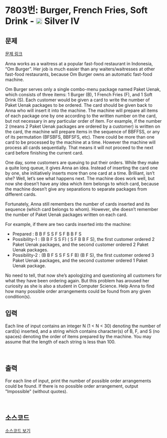 # 7803번: Burger, French Fries, Soft Drink - <img src="https://static.solved.ac/tier_small/7.svg" style="height:20px" /> Silver IV

<!-- performance -->

<!-- 문제 제출 후 깃허브에 푸시를 했을 때 제출한 코드의 성능이 입력될 공간입니다.-->

<!-- end -->

## 문제

[문제 링크](https://boj.kr/7803)


<p>Anna works as a waitress at a popular fast-food restaurant in Indonesia, “Om Burger”. Her job is much easier than any waiters/waitresses at other fast-food restaurants, because Om Burger owns an automatic fast-food machine.</p>

<p>Om Burger serves only a single combo-menu package named Paket Uenak, which consists of three items: 1 Burger (B), 1 French Fries (F), and 1 Soft Drink (S). Each customer would be given a card to write the number of Paket Uenak packages to be ordered. The card should be given back to Anna who will insert it into the machine. The machine will prepare all items of each package one by one according to the written number on the card, but not necessary in any particular order of item. For example, if the number 2 (means 2 Paket Uenak packages are ordered by a customer) is written on the card, the machine will prepare items in the sequence of BBFFSS, or any of its permutation (BFSBFS, BBFSFS, etc). There could be more than one card to be processed by the machine at a time. However the machine will process all cards sequentially. That means it will not proceed to the next card before finishing the current card.</p>

<p>One day, some customers are queuing to put their orders. While they make a quite long queue, it gives Anna an idea. Instead of inserting the card one by one, she initiatively inserts more than one card at a time. Brilliant, isn’t she? Well, let’s see what happens next. The machine does work well, but now she doesn’t have any idea which item belongs to which card, because the machine doesn’t give any separations to separate packages from different cards.</p>

<p>Fortunately, Anna still remembers the number of cards inserted and its sequence (which card belongs to whom). However, she doesn’t remember the number of Paket Uenak packages written on each card.</p>

<p>For example, if there are two cards inserted into the machine:</p>

<ul>
<li>Prepared&nbsp;: B B F S S F S F B B F S</li>
<li>Possibility-1&nbsp;: (B B F S S F) ( S F B B F S), the first customer ordered 2 Paket Uenak packages, and the second customer ordered 2 Paket Uenak packages.</li>
<li>Possibility-2 : (B B F S S F S F B) (B F S), the first customer ordered 3 Paket Uenak packages, and the second customer ordered 1 Paket Uenak package.</li>
</ul>

<p>No need to tell, that now she’s apologizing and questioning all customers for what they have been ordering again. But this problem has aroused her curiosity as she is also a student in Computer Science. Help Anna to find how many possible order arrangements could be found from any given condition(s).</p>



## 입력


<p>Each line of input contains an integer N (1 &lt; N &lt; 30) denoting the number of card(s) inserted, and a string which contains character(s) of B, F, and S (no spaces) denoting the order of items prepared by the machine. You may assume that the length of each string is less than 100.</p>

<p>&nbsp;</p>



## 출력


<p>For each line of input, print the number of possible order arrangements could be found. If there is no possible order arrangement, output "Impossible" (without quotes).</p>

<p>&nbsp;</p>



## 소스코드

[소스코드 보기](Burger,%20French%20Fries,%20Soft%20Drink.cpp)